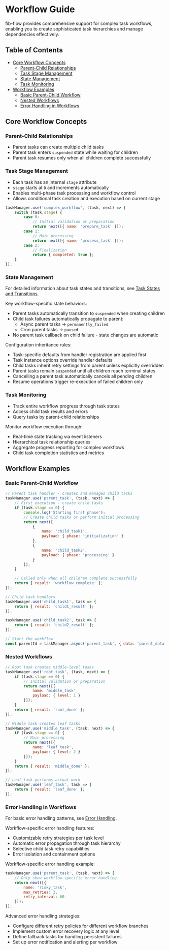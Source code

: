 # Workflow Guide

fib-flow provides comprehensive support for complex task workflows, enabling you to create sophisticated task hierarchies and manage dependencies effectively.

## Table of Contents
- [Core Workflow Concepts](#core-workflow-concepts)
  - [Parent-Child Relationships](#parent-child-relationships)
  - [Task Stage Management](#task-stage-management)
  - [State Management](#state-management)
  - [Task Monitoring](#task-monitoring)
- [Workflow Examples](#workflow-examples)
  - [Basic Parent-Child Workflow](#basic-parent-child-workflow)
  - [Nested Workflows](#nested-workflows)
  - [Error Handling in Workflows](#error-handling-in-workflows)

## Core Workflow Concepts

### Parent-Child Relationships
- Parent tasks can create multiple child tasks
- Parent task enters `suspended` state while waiting for children
- Parent task resumes only when all children complete successfully

### Task Stage Management
- Each task has an internal `stage` attribute
- `stage` starts at `0` and increments automatically
- Enables multi-phase task processing and workflow control
- Allows conditional task creation and execution based on current stage

```javascript
taskManager.use('complex_workflow', (task, next) => {
    switch (task.stage) {
        case 0:
            // Initial validation or preparation
            return next([{ name: 'prepare_task' }]);
        case 1:
            // Main processing
            return next([{ name: 'process_task' }]);
        case 2:
            // Finalization
            return { completed: true };
    }
});
```

### State Management
For detailed information about task states and transitions, see [Task States and Transitions](core-concepts.md#task-states-and-transitions).

Key workflow-specific state behaviors:
- Parent tasks automatically transition to `suspended` when creating children
- Child task failures automatically propagate to parent:
  * Async parent tasks → `permanently_failed`
  * Cron parent tasks → `paused`
- No parent task callback on child failure - state changes are automatic

Configuration inheritance rules:
- Task-specific defaults from handler registration are applied first
- Task instance options override handler defaults
- Child tasks inherit retry settings from parent unless explicitly overridden
- Parent tasks remain `suspended` until all children reach terminal states
- Cancelling a parent task automatically cancels all pending children
- Resume operations trigger re-execution of failed children only

### Task Monitoring
- Track entire workflow progress through task states
- Access child task results and errors
- Query tasks by parent-child relationships

Monitor workflow execution through:
- Real-time state tracking via event listeners
- Hierarchical task relationship queries
- Aggregate progress reporting for complex workflows
- Child task completion statistics and metrics

## Workflow Examples

### Basic Parent-Child Workflow
```javascript
// Parent task handler - creates and manages child tasks
taskManager.use('parent_task', (task, next) => {
    // First execution - create child tasks
    if (task.stage == 0) {
        console.log('Starting first phase');
        // Create child tasks or perform initial processing
        return next([
            {
                name: 'child_task1',
                payload: { phase: 'initialization' }
            },
            {
                name: 'child_task2',
                payload: { phase: 'processing' }
            }
        ]);
    }

    // Called only when all children complete successfully
    return { result: 'workflow_complete' };
});

// Child task handlers
taskManager.use('child_task1', task => {
    return { result: 'child1_result' };
});

taskManager.use('child_task2', task => {
    return { result: 'child2_result' };
});

// Start the workflow
const parentId = taskManager.async('parent_task', { data: 'parent_data' });
```

### Nested Workflows
```javascript
// Root task creates middle-level tasks
taskManager.use('root_task', (task, next) => {
    if (task.stage == 0) {
        // Initial validation or preparation
        return next([{
            name: 'middle_task',
            payload: { level: 1 }
        }]);
    }
    return { result: 'root_done' };
});

// Middle task creates leaf tasks
taskManager.use('middle_task', (task, next) => {
    if (task.stage == 0) {
        // Main processing
        return next([{
            name: 'leaf_task',
            payload: { level: 2 }
        }]);
    }
    return { result: 'middle_done' };
});

// Leaf task performs actual work
taskManager.use('leaf_task', task => {
    return { result: 'leaf_done' };
});
```

### Error Handling in Workflows
For basic error handling patterns, see [Error Handling](core-concepts.md#error-handling).

Workflow-specific error handling features:
- Customizable retry strategies per task level
- Automatic error propagation through task hierarchy
- Selective child task retry capabilities
- Error isolation and containment options

Workflow-specific error handling example:
```javascript
taskManager.use('parent_task', (task, next) => {
    // Only show workflow-specific error handling
    return next([{
        name: 'risky_task',
        max_retries: 3,
        retry_interval: 60
    }]);
});
```

Advanced error handling strategies:
- Configure different retry policies for different workflow branches
- Implement custom error recovery logic at any level
- Define fallback tasks for handling persistent failures
- Set up error notification and alerting per workflow
